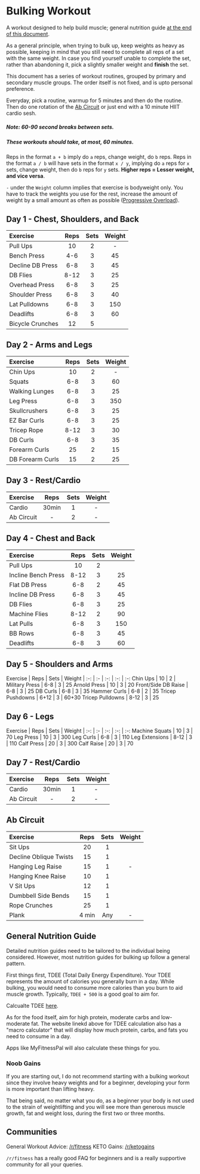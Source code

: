 # Bulking Workout

A workout designed to help build muscle; general nutrition guide [at the end of this document](#general-nutrition-guide).

As a general principle, when trying to bulk up, keep weights as heavy as possible, keeping in mind that you still need to complete all reps of a set with the same weight. In case you find yourself unable to complete the set, rather than abandoning it, pick a slightly smaller weight and **finish** the set.

This document has a series of workout routines, grouped by primary and secondary muscle groups. The order itself is not fixed, and is upto personal preference.

Everyday, pick a routine, warmup for 5 minutes and then do the routine. Then do one rotation of the [Ab Circuit](#ab-circuit) or just end with a 10 minute HIIT cardio sesh.

##### Note: 60-90 second breaks between sets.
##### These workouts should take, at most, 60 minutes.

Reps in the format `a + b` imply do `a` reps, change weight, do `b` reps.
Reps in the format `a / b` will have sets in the format `x / y`, implying do `a` reps for `x` sets, change weight, then do `b` reps for `y` sets. **Higher reps = Lesser weight, and vice versa**.

`-` under the `Weight` column implies that exercise is bodyweight only. You have to track the weights you use for the rest, increase the amount of weight by a small amount as often as possible ([Progressive Overload](https://en.wikipedia.org/wiki/Progressive_overload)).



## Day 1 - Chest, Shoulders, and Back

Exercise | Reps | Sets | Weight
:- | :-: | :-: | :-:
Pull Ups | 10 | 2 | -
Bench Press | 4-6 | 3 | 45 
Decline DB Press | 6-8 | 3 | 45
DB Flies | 8-12 | 3 | 25
Overhead Press | 6-8 | 3 | 25
Shoulder Press | 6-8 | 3 | 40
Lat Pulldowns | 6-8 | 3 | 150
Deadlifts | 6-8 | 3 | 60
Bicycle Crunches | 12 | 5


## Day 2 - Arms and Legs

Exercise | Reps | Sets | Weight
:- | :-: | :-: | :-:
Chin Ups | 10 | 2 | -
Squats | 6-8 | 3 | 60
Walking Lunges | 6-8 | 3 | 25
Leg Press | 6-8 | 3 | 350
Skullcrushers | 6-8 | 3 | 25
EZ Bar Curls | 6-8 | 3 | 25
Tricep Rope | 8-12 | 3 | 30
DB Curls | 6-8 | 3 | 35
Forearm Curls | 25 | 2 | 15
DB Forearm Curls | 15 | 2 | 25


## Day 3 - Rest/Cardio

Exercise | Reps | Sets | Weight
:- | :-: | :-: | :-:
Cardio | 30min | 1 | -
Ab Circuit | - | 2 | -


## Day 4 - Chest and Back

Exercise | Reps | Sets | Weight
:- | :-: | :-: | :-:
Pull Ups | 10 | 2 | 
Incline Bench Press | 8-12 | 3 | 25
Flat DB Press | 6-8 | 2 | 45
Incline DB Press | 6-8 | 3 | 45
DB Flies | 6-8 | 3 | 25
Machine Flies | 8-12 | 2 | 90
Lat Pulls | 6-8 | 3 | 150
BB Rows | 6-8 | 3 | 45
Deadlifts | 6-8 | 3 | 60


## Day 5 - Shoulders and Arms

Exercise | Reps | Sets | Weight
| :-: | :- | :-: | :-: | :-:
Chin Ups | 10 | 2 |
Military Press | 6-8 | 3 | 25
Arnold Press | 10 | 3 | 20
Front/Side DB Raise | 6-8 | 3 | 25
DB Curls | 6-8 | 3 | 35
Hammer Curls | 6-8 | 2 | 35
Tricep Pushdowns | 6+12 | 3 | 60+30
Tricep Pulldowns | 8-12 | 3 | 25


## Day 6 - Legs 

Exercise | Reps | Sets | Weight
| :-: | :- | :-: | :-: | :-:
Machine Squats | 10 | 3 | 70
Leg Press | 10 | 3 | 300
Leg Curls | 6-8 | 3 | 110
Leg Extensions | 8-12 | 3 | 110
Calf Press | 20 | 3 | 300
Calf Raise | 20 | 3 | 70


## Day 7 - Rest/Cardio

Exercise | Reps | Sets | Weight
:- | :-: | :-: | :-:
Cardio | 30min | 1 | -
Ab Circuit | - | 2 | -


## Ab Circuit

Exercise | Reps | Sets | Weight
:- | :-: | :-: | :-:
Sit Ups | 20 | 1 | 
Decline Oblique Twists | 15 | 1 | 
Hanging Leg Raise | 15 | 1 | -
Hanging Knee Raise | 10 | 1 | 
V Sit Ups | 12 | 1 | 
Dumbbell Side Bends | 15 | 1 | 
Rope Crunches | 25 | 1 | 
Plank | 4 min | Any | -


## General Nutrition Guide

Detailed nutrition guides need to be tailored to the individual being considered. However, most nutrition guides for bulking up follow a general pattern.

First things first, TDEE (Total Daily Energy Expenditure). Your TDEE represents the amount of calories you generally burn in a day. While bulking, you would need to consume more calories than you burn to aid muscle growth. Typically, `TDEE + 500` is a good goal to aim for.

Calcualte TDEE [here](https://www.iifym.com/tdee-calculator/).

As for the food itself, aim for high protein, moderate carbs and low-moderate fat. The website linekd above for TDEE calculation also has a "macro calculator" that will display how much protein, carbs, and fats you need to consume in a day.

Apps like MyFitnessPal will also calculate these things for you.


### Noob Gains

If you are starting out, I do not recommend starting with a bulking workout since they involve heavy weights and for a beginner, developing your form is more important than lifting heavy.

That being said, no matter what you do, as a beginner your body is not used to the strain of weightlifting and you will see more than generous muscle growth, fat and weight loss, during the first two or three months.

## Communities 

General Workout Advice: [/r/fitness](https://www.reddit.com/r/fitness/)
KETO Gains: [/r/ketogains](https://www.reddit.com/r/ketogains/)

`/r/fitness` has a really good FAQ for beginners and is a really supportive community for all your queries.